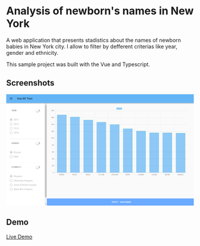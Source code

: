 
# Analysis of newborn's names in New York

A web application that presents stadistics about the names of newborn babies in New York city. I allow to filter by defferent criterias like year, gender and ethnicity.

This sample project was built with the Vue and Typescript.


## Screenshots

![App Screenshot](nyc-newborn-analysis.png)


## Demo

[Live Demo](https://jccb15.gitlab.io/vue-nyc-test)

